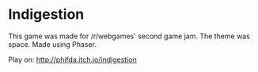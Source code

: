 # Indigestion

This game was made for /r/webgames' second game jam. The theme was space. Made using Phaser.

Play on: http://phifda.itch.io/indigestion
